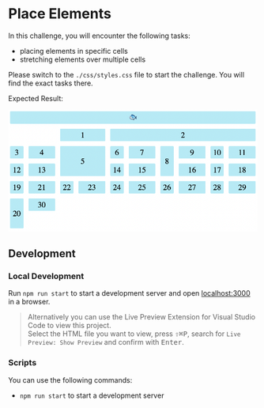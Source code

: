 # Place Elements

In this challenge, you will encounter the following tasks:

- placing elements in specific cells
- stretching elements over multiple cells

Please switch to the `./css/styles.css` file to start the challenge. You will find the exact tasks there.

Expected Result:

![result](./assets/grid-challenge_place-elements.png)

## Development

### Local Development

Run `npm run start` to start a development server and open [localhost:3000](http://localhost:3000) in a browser.

> Alternatively you can use the Live Preview Extension for Visual Studio Code to view this project.  
> Select the HTML file you want to view, press <kbd>⇧</kbd><kbd>⌘</kbd><kbd>P</kbd>, search for `Live Preview: Show Preview` and confirm with <kbd>Enter</kbd>.

### Scripts

You can use the following commands:

- `npm run start` to start a development server
